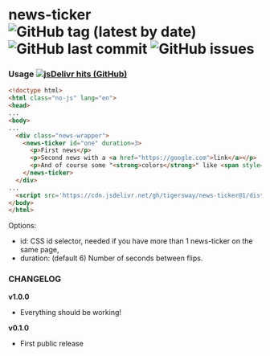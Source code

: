 # news-ticker  ![GitHub tag (latest by date)](https://img.shields.io/github/v/tag/tigersway/news-ticker?style=flat-square) ![GitHub last commit](https://img.shields.io/github/last-commit/tigersway/news-ticker?style=flat-square) ![GitHub issues](https://img.shields.io/github/issues/tigersway/news-ticker?style=flat-square)

### Usage  [![jsDelivr hits (GitHub)](https://img.shields.io/jsdelivr/gh/hm/tigersway/news-ticker?logo=jsdelivr&style=flat-square)](https://www.jsdelivr.com/package/gh/tigersway/news-ticker)

```html
<!doctype html>
<html class="no-js" lang="en">
<head>
...
<body>
...
  <div class="news-wrapper">
    <news-ticker id="one" duration=3>
      <p>First news</p>
      <p>Second news with a <a href="https://google.com">link</a></p>
      <p>And of course some "<strong>colors</strong>" like <span style="color:red;">red</span> or <span style="color:lime">lime</span>!</p>
    </news-ticker>
  </div>
...
  <script src='https://cdn.jsdelivr.net/gh/tigersway/news-ticker@1/dist/news-ticker.esm.min.js' type="module"></script>
</body>
</html>
```

Options:

- id: CSS id selector, needed if you have more than 1 news-ticker on the same page,
- duration: (default 6) Number of seconds between flips.

### CHANGELOG

**v1.0.0**

- Everything should be working!

**v0.1.0**

- First public release

